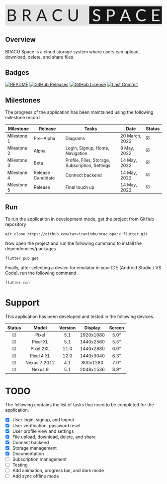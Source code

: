 ![DEMO View](assets/images/logo.jpeg?raw=true "DEMO View")

## Overview

BRACU Space is a cloud storage system where users can upload, download, delete, and share files.

## Badges

[![README](https://img.shields.io/badge/Help-Doc-lightgrey)](README.md)
[![GitHub Releases](https://img.shields.io/github/release-date-pre/tanviranindo/bracuspace_flutter)](https://github.com/tanviranindo/bracuspace_flutter/releases)
[![GitHub License](https://img.shields.io/github/license/tanviranindo/bracuspace_flutter.svg)](https://github.com/tanviranindo/bracuspace_flutter/blob/master/LICENSE.md)
[![Last Commit](https://img.shields.io/github/last-commit/tanviranindo/bracuspace_flutter/master)](https://github.com/tanviranindo/bracuspace_flutter/commits/master)

## Milestones

The progress of the application has been maintained using the following milestone record

| Milestone   | Release           | Tasks                                           | Date           | Status |
|-------------|-------------------|-------------------------------------------------|----------------|--------|
| Milestone 1 | Pre-Alpha         | Diagrams                                        | 20 March, 2022 | ☑️     |
| Milestone 2 | Alpha             | Login, Signup, Home, Navigation                 | 8 May, 2022    | ☑️     |
| Milestone 3 | Beta              | Profile, Files, Storage, Subscription, Settings | 14 May, 2022   | ☑️     |
| Milestone 4 | Release Candidate | Connect backend                                 | 14 May, 2022   | ☑️     |
| Milestone 5 | Release           | Final touch up                                  | 14 May, 2022   | ☑️     |

## Run

To run the application in development mode, get the project from GitHub repository

```shell
git clone https://github.com/tanviranindo/bracuspace_flutter.git
```

Now open the project and run the following command to install the dependencies/packages

```shell
flutter pub get
```

Finally, after selecting a device for emulator in your IDE (Android Studio / VS Code), run the
following command

```sh
flutter run
```

# Support

This application has been developed and tested in the following devices.

|  Status  |    Model     | Version |  Display  | Screen |
|:--------:|:------------:|:-------:|:---------:|:------:|
| &#x2611; |    Pixel     |   5.1   | 1920x1080 |  5.0"  |
| &#x2611; |   Pixel XL   |   5.1   | 1440x2560 |  5.5"  |
| &#x2611; |  Pixel 2XL   |  11.0   | 1440x2880 |  6.0"  |
| &#x2611; |  Pixel 4 XL  |  12.0   | 1440x3040 |  6.3"  |
| &#x2611; | Nexus 7 2012 |   4.1   | 800x1280  |  7.0"  |
| &#x2611; |   Nexus 9    |   5.1   | 2048x1536 |  8.9"  |

# TODO

The following contains the list of tasks that need to be completed for the application.

- [x] User login, signup, and logout
- [x] User verification, password reset
- [x] User profile view and settings
- [x] File upload, download, delete, and share
- [x] Connect backend
- [x] Storage management
- [x] Documentation
- [ ] Subscription management
- [ ] Testing
- [ ] Add animation, progress bar, and dark mode
- [ ] Add sync offline mode